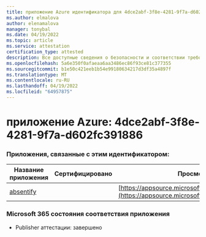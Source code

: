 ```yaml
---
title: приложение Azure идентификатора для 4dce2abf-3f8e-4281-9f7a-d602fc391886
ms.author: elmalova
author: elenamalova
manager: tonybal
ms.date: 04/19/2022
ms.topic: article
ms.service: attestation
certification_type: attested
description: Все доступные сведения о безопасности и соответствии требованиям для 4dce2abf-3f8e-4281-9f7a-d602fc391886.
ms.openlocfilehash: 5a6e350f0afaeaa6aa3486ec86f93ce81c377355
ms.sourcegitcommit: b1e50c421eeb1b54e99180634217d3df35a4897f
ms.translationtype: MT
ms.contentlocale: ru-RU
ms.lasthandoff: 04/19/2022
ms.locfileid: "64957875"
---
```

# <a name="azure-app-id-4dce2abf-3f8e-4281-9f7a-d602fc391886"></a>приложение Azure: 4dce2abf-3f8e-4281-9f7a-d602fc391886


### <a name="apps-associated-with-this-id"></a>Приложения, связанные с этим идентификатором:
| **Название приложения** | **Сертифицировано** | **Просмотр в AppSource** |
|--------------|---------------|-----------------------|
| [absentify](../forward/WA200003833.md) |  | [https://appsource.microsoft.com/product/office/WA200003833](https://appsource.microsoft.com/product/office/WA200003833) |

### <a name="microsoft-365-app-compliance-status"></a>Microsoft 365 состояния соответствия приложения
- Publisher аттестации: завершено
